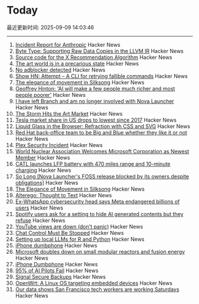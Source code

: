 # Today

最近更新时间: 2025-09-09 14:03:46

--- 
1. [Incident Report for Anthropic](https://status.anthropic.com/incidents/72f99lh1cj2c) Hacker News
2. [Byte Type: Supporting Raw Data Copies in the LLVM IR](https://blog.llvm.org/posts/2025-08-29-gsoc-byte-type/) Hacker News
3. [Source code for the X Recommendation Algorithm](https://github.com/twitter/the-algorithm) Hacker News
4. [The art world is in a precarious state](https://news.artnet.com/market/intelligence-report-storm-2025-2684512) Hacker News
5. [No adblocker detected](https://maurycyz.com/misc/ads/) Hacker News
6. [Show HN: Attempt – A CLI for retrying fallible commands](https://github.com/MaxBondABE/attempt) Hacker News
7. [The elegance of movement in Silksong](https://theahura.substack.com/p/the-elegance-of-movement-in-silksong) Hacker News
8. [Geoffrey Hinton: 'AI will make a few people much richer and most people poorer'](https://www.ft.com/content/31feb335-4945-475e-baaa-3b880d9cf8ce) Hacker News
9. [I have left Branch and am no longer involved with Nova Launcher](https://teslacoilapps.com/nova/solong.html) Hacker News
10. [The Storm Hits the Art Market](https://news.artnet.com/market/intelligence-report-storm-2025-2684512) Hacker News
11. [Tesla market share in US drops to lowest since 2017](https://www.reuters.com/business/autos-transportation/tesla-market-share-us-drops-lowest-since-2017-competition-heats-up-2025-09-08/) Hacker News
12. [Liquid Glass in the Browser: Refraction with CSS and SVG](https://kube.io/blog/liquid-glass-css-svg/) Hacker News
13. [Red Hat back-office team to be Big and Blue whether they like it or not](https://www.theregister.com/2025/09/08/red_hatters_to_be_big/) Hacker News
14. [Plex Security Incident](https://links.plex.tv/s/vb/Vn7XtnwDSSaqqDUYoHu1P57ZgZ1FsHgTO2PTIBl6jEOUiHBH3LGmI3nLdDfopQa54PatUwZQhT0Bz8rKAi--jTM4ATdsBHpe4c1Yljr89VkoCOavEGH5wn5Fi_filLNeOMo-lnNqLSLpJpI/lOe98S8UWKdmPnp9StQz9R1-kOSTpWhr/12) Hacker News
15. [World Nuclear Association Welcomes Microsoft Corporation as Newest Member](https://world-nuclear.org/news-and-media/press-statements/world-nuclear-association-welcomes-microsoft-corporation-as-newest-member) Hacker News
16. [CATL launches LFP battery with 470 miles range and 10-minute charging](https://electrek.co/2025/09/08/catl-launches-worlds-first-lfp-battery-with-470-miles-range/) Hacker News
17. [So Long [Nova Launcher's FOSS release blocked by its owners,despite obligations]](https://teslacoilapps.com/nova/solong.html) Hacker News
18. [The Elegance of Movement in Silksong](https://theahura.substack.com/p/the-elegance-of-movement-in-silksong) Hacker News
19. [Alterego: Thought to Text](https://www.alterego.io/) Hacker News
20. [Ex-WhatsApp cybersecurity head says Meta endangered billions of users](https://www.theguardian.com/technology/2025/sep/08/meta-user-data-lawsuit-whatsapp) Hacker News
21. [Spotify users ask for a setting to hide AI generated contents but they refuse](https://community.spotify.com/t5/Content-Questions/How-can-I-disable-PFC-AI-generated-content/td-p/6956494) Hacker News
22. [YouTube views are down (don't panic)](https://www.jeffgeerling.com/blog/2025/youtube-views-are-down-dont-panic) Hacker News
23. [Chat Control Must Be Stopped](https://www.privacyguides.org/articles/2025/09/08/chat-control-must-be-stopped/) Hacker News
24. [Setting up local LLMs for R and Python](https://posit.co/blog/setting-up-local-llms-for-r-and-python/) Hacker News
25. [iPhone dumbphone](https://stopa.io/post/297) Hacker News
26. [Microsoft doubles down on small modular reactors and fusion energy](https://www.techradar.com/pro/microsoft-joins-world-nuclear-association-as-it-doubles-down-on-small-modular-reactors-and-fusion-energy) Hacker News
27. [iPhone Dumbphone](https://stopa.io/post/297) Hacker News
28. [95% of AI Pilots Fail](https://www.selector.ai/blog/95-of-ai-pilots-fail-heres-how-to-be-the-5/) Hacker News
29. [Signal Secure Backups](https://signal.org/blog/introducing-secure-backups/) Hacker News
30. [OpenWrt: A Linux OS targeting embedded devices](https://openwrt.org/) Hacker News
31. [Our data shows San Francisco tech workers are working Saturdays](https://ramp.com/velocity/san-francisco-tech-workers-996-schedule) Hacker News
